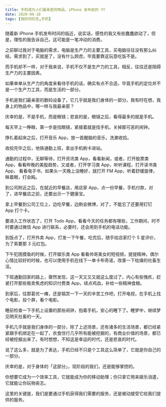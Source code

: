 ```yaml
---
title: 手机成为人们最亲密的物品，iPhone 发布前的 YY
date: 2020-09-10
tags: [我的叨叨念,手机]
---
```


随着新 iPhone 手机发布时间的临近，说实话，感性的我又有些蠢蠢欲动了，但是，理性的我告诉自己，这可能是一笔冲动的消费。

<!-- more -->

之前聊过我对于电脑的需求，电脑是生产力的主要工具，买电脑往往没有那么纠结，需求到了，买就是了，没有什么顾虑，毕竟要靠这玩意吃饭不是。

而手机却不一样，对于我来说，手机不仅不是生产力的工具，相反，往往还是阻碍生产力的主要因素。

如果单单从生产力的角度来看待手机的话，确实有点不合适，毕竟手机的定位并不是一个生产力工具，而是生活的一部分。

手机是我们最亲密的数码设备了，它几乎就是我们身体的一部分。我有时在想，我身上的物品中，哪一样与我最亲密？

庆幸的是，不是手机，而是眼镜；悲哀的是，眼镜之后，看得最多的就是手机。

每天早上一睁眼，第一步是找眼镜，紧接着就是找手机，关掉那可恶的闹钟。

挣扎着起床之后，打开音乐 App，放一首醒脑的音乐，洗漱收拾。

收拾完毕之后，地铁通勤上班，拿出手机刷卡进站。

通勤的过程中，无聊等待，打开资讯类 App，看看新闻，或者，打开股票类 App，看看昨晚的美股趋势，又或者，打开学习类 App，听听课程，打开读书类 App， 看看电子书，如果头一天晚上没睡好，就打开 FM App，听着舒缓旋律，眯着眼，打会盹。

到公司附近之后，在就近的早餐店，用店家 App，点一份早餐，手机付款，对了，进早餐店之前，还要出示一下健康宝。

拿上早餐到公司工位上，边吃早餐，边刷会微博，对了，不能忘了还要用钉钉 App 打个卡。

要进入工作状态了，打开 Todo App，看看今天的任务都有哪些，工作期间，时不时要通过微信 App 进行联系，必要时，还会用到手机的电话功能。

到饭点了，打开外卖 App，打发一下午餐，吃完后，随手给店家打个 5 星评价，为了索要那 3 元红包。

下午犯困摸鱼的时候，打开娱乐类 App 看看帅哥美女的短视频，提提精神，偶尔心情比较好的时候，也可以使用手机在线下一单卡布奇诺，改善一下枯燥的社畜生活。

下班通勤回家的路上，骤然发现，这一天又又又就这么度过了，内心有些愧疚，赶紧打开那些贩卖焦虑的知识付费类 App，续点鸡血，补给一些精神食粮。

到家后，往那葛优一瘫，还是犒赏一下一天的辛苦工作吧，打开电视，在手机上找个电影，投个屏，看个电影。

睡前检查一下手机上设置的那些闹钟，抱着手机，安心的睡下了。睡梦中，继续梦见明天社畜的一天。

手机几乎就是我们身体的一部分，除了上述场景，还有诸多的生活场景，都已经紧紧跟手机绑定在一起了，衣食住行几乎所有能被挖掘的，有商业价值的场景，都已经被挖掘出来了。有时想想，不知这是幸运的时代，还是悲哀的时代。

说了这么多，就是为了表达，手机已经不只是个工具这么简单了，它就是你自己的一部分。

庆幸的是，对于身体的「这部分」，现阶段的我们，还是能够掌控的。

你想要它成为一个效率工具，它就能成为你的移动助理；你只拿它用来娱乐消遣，它就能让你玩物丧志。

这里的关键是，我们是要通过手机获得我们需要的服务，还是被动接受它给我们提供的服务。

